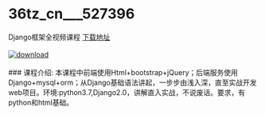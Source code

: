 # 36tz_cn___527396
Django框架全视频课程
[下载地址](http://www.36tz.cn/article/527396 "下载地址")
<br/></br>[![download](http://36tz.cn/muke_img/2019_09_356-56-300x180.jpg "下载地址")](http://www.36tz.cn/article/527396 "下载地址")
<br/></br>### 课程介绍:
本课程中前端使用Html+bootstrap+jQuery；后端服务使用Django+mysql+orm；从Django基础语法讲起，一步步由浅入深，直至实战开发web项目。环境:python3.7,Django2.0，讲解直入实战，不说废话。要求，有python和html基础。



